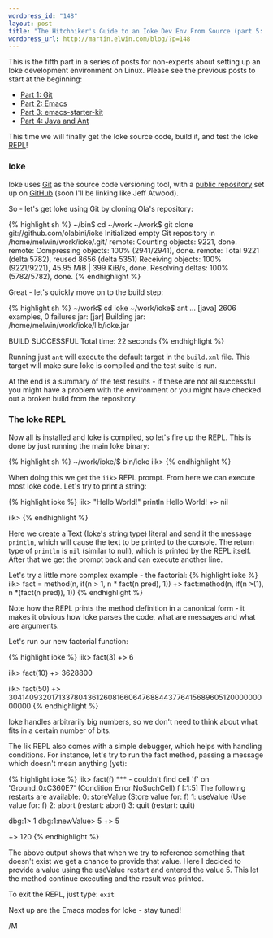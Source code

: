 ```yaml
--- 
wordpress_id: "148"
layout: post
title: "The Hitchhiker's Guide to an Ioke Dev Env From Source (part 5: Ioke and the REPL)"
wordpress_url: http://martin.elwin.com/blog/?p=148
---
```

This is the fifth part in a series of posts for non-experts about setting up an Ioke development environment on Linux. Please see the previous posts to start at the beginning:

<ul>
	<li><a href="http://martin.elwin.com/blog/2009/01/the-hitchhikers-guide-to-an-ioke-dev-env-from-source-part-1/">Part 1: Git</a></li>
	<li><a href="http://martin.elwin.com/blog/2009/01/the-hitchhikers-guide-to-an-ioke-dev-env-from-source-part-2/">Part 2: Emacs</a></li>
	<li><a href="http://martin.elwin.com/blog/2009/01/the-hitchhikers-guide-to-an-ioke-dev-env-from-source-part-3/">Part 3: emacs-starter-kit</a></li>
	<li><a href="http://martin.elwin.com/blog/2009/01/the-hitchhikers-guide-to-an-ioke-dev-env-from-source-part-4/">Part 4: Java and Ant</a></li>
</ul>

This time we will finally get the Ioke source code, build it, and test the Ioke <a href="http://en.wikipedia.org/wiki/REPL">REPL</a>!

### Ioke

Ioke uses <a href="http://git-scm.com">Git</a> as the source code versioning tool, with a <a href="http://github.com/olabini/ioke">public repository</a> set up on <a href="http://github.com/">GitHub</a> (soon I'll be linking like Jeff Atwood).

So - let's get Ioke using Git by cloning Ola's repository:

{% highlight sh %}
~/bin$ cd ~/work
~/work$ git clone git://github.com/olabini/ioke
Initialized empty Git repository in /home/melwin/work/ioke/.git/
remote: Counting objects: 9221, done.
remote: Compressing objects: 100% (2941/2941), done.
remote: Total 9221 (delta 5782), reused 8656 (delta 5351)
Receiving objects: 100% (9221/9221), 45.95 MiB | 399 KiB/s, done.
Resolving deltas: 100% (5782/5782), done.
{% endhighlight %}

Great - let's quickly move on to the build step:

{% highlight sh %}
~/work$ cd ioke
~/work/ioke$ ant
...
     [java] 2606 examples, 0 failures
jar:
      [jar] Building jar: /home/melwin/work/ioke/lib/ioke.jar

BUILD SUCCESSFUL
Total time: 22 seconds
{% endhighlight %}

Running just `ant` will execute the default target in the `build.xml` file. This target will make sure Ioke is compiled and the test suite is run.

At the end is a summary of the test results - if these are not all successful you might have a problem with the environment or you might have checked out a broken build from the repository.

### The Ioke REPL

Now all is installed and Ioke is compiled, so let's fire up the REPL. This is done by just running the main Ioke binary:

{% highlight sh %}
~/work/ioke/$ bin/ioke
iik>
{% endhighlight %}

When doing this we get the `iik>` REPL prompt. From here we can execute most Ioke code. Let's try to print a string:

{% highlight ioke %}
iik> "Hello World!" println
Hello World!
+> nil

iik>
{% endhighlight %}

Here we create a Text (Ioke's string type) literal and send it the message `println`, which will cause the text to be printed to the console. The return type of `println` is `nil` (similar to null), which is printed by the REPL itself. After that we get the prompt back and can execute another line.

Let's try a little more complex example - the factorial:
{% highlight ioke %}
iik> fact = method(n, if(n > 1, n * fact(n pred), 1))
+> fact:method(n, if(n >(1), n *(fact(n pred)), 1))
{% endhighlight %}

Note how the REPL prints the method definition in a canonical form - it makes it obvious how Ioke parses the code, what are messages and what are arguments.

Let's run our new factorial function:

{% highlight ioke %}
iik> fact(3)
+> 6

iik> fact(10)
+> 3628800

iik> fact(50)
+> 30414093201713378043612608166064768844377641568960512000000000000
{% endhighlight %}

Ioke handles arbitrarily big numbers, so we don't need to think about what fits in a certain number of bits.

The Iik REPL also comes with a simple debugger, which helps with handling conditions. For instance, let's try to run the fact method, passing a message which doesn't mean anything (yet):

{% highlight ioke %}
iik> fact(f)
*** - couldn't find cell 'f' on 'Ground_0xC360E7' (Condition Error NoSuchCell)
 f                                                [<init>:1:5]
The following restarts are available:
 0: storeValue           (Store value for: f)
 1: useValue             (Use value for: f)
 2: abort                (restart: abort)
 3: quit                 (restart: quit)

 dbg:1> 1
  dbg:1:newValue> 5
  +> 5

+> 120
{% endhighlight %}

The above output shows that when we try to reference something that doesn't exist we get a chance to provide that value. Here I decided to provide a value using the useValue restart and entered the value 5. This let the method continue executing and the result was printed.

To exit the REPL, just type: `exit`

Next up are the Emacs modes for Ioke - stay tuned!

/M
